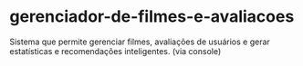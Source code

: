 # gerenciador-de-filmes-e-avaliacoes
Sistema que permite gerenciar filmes, avaliações de usuários e gerar estatísticas e recomendações inteligentes. (via console)
